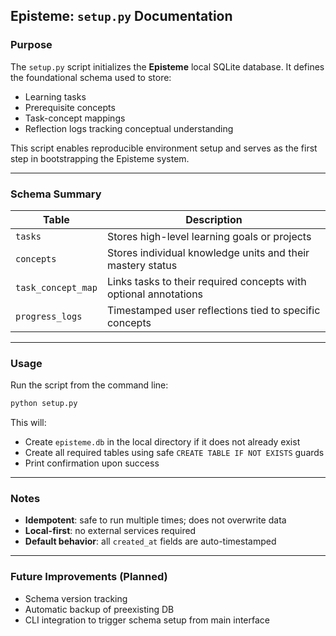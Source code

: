 ## Episteme: `setup.py` Documentation

### Purpose

The `setup.py` script initializes the **Episteme** local SQLite database. It defines the foundational schema used to store:

* Learning tasks
* Prerequisite concepts
* Task-concept mappings
* Reflection logs tracking conceptual understanding

This script enables reproducible environment setup and serves as the first step in bootstrapping the Episteme system.

---

### Schema Summary

| Table              | Description                                                      |
| ------------------ | ---------------------------------------------------------------- |
| `tasks`            | Stores high-level learning goals or projects                     |
| `concepts`         | Stores individual knowledge units and their mastery status       |
| `task_concept_map` | Links tasks to their required concepts with optional annotations |
| `progress_logs`    | Timestamped user reflections tied to specific concepts           |

---

### Usage

Run the script from the command line:

```bash
python setup.py
```

This will:

* Create `episteme.db` in the local directory if it does not already exist
* Create all required tables using safe `CREATE TABLE IF NOT EXISTS` guards
* Print confirmation upon success

---

### Notes

* **Idempotent**: safe to run multiple times; does not overwrite data
* **Local-first**: no external services required
* **Default behavior**: all `created_at` fields are auto-timestamped

---

### Future Improvements (Planned)

* Schema version tracking
* Automatic backup of preexisting DB
* CLI integration to trigger schema setup from main interface
